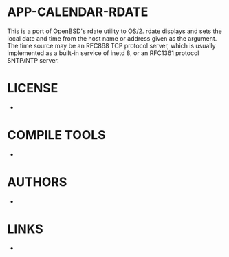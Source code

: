 APP-CALENDAR-RDATE
==================

This is a port of OpenBSD's rdate utility to OS/2. rdate displays and sets the local date and time from the host name or address given as the argument. The time source may be an RFC868 TCP protocol server, which is usually implemented as a built-in service of inetd 8, or an RFC1361 protocol SNTP/NTP server.

LICENSE
===============
* 

COMPILE TOOLS
===============
* 
 
AUTHORS
===============
* 

LINKS
===============
* 


